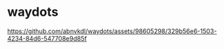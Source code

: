 # waydots





https://github.com/abnvkdl/waydots/assets/98605298/329b56e6-1503-4234-84d6-547708e9d85f

